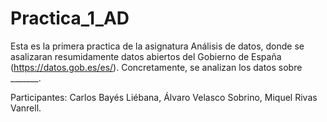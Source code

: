 # Practica_1_AD

Esta es la primera practica de la asignatura Análisis de datos, donde se asalizaran resumidamente datos abiertos del Gobierno de España (https://datos.gob.es/es/). Concretamente, se analizan los datos sobre _______.

Participantes: Carlos Bayés Liébana, Álvaro Velasco Sobrino, Miquel Rivas Vanrell.